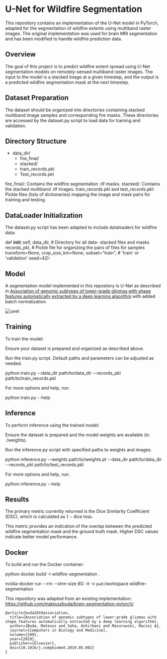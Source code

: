 # U-Net for Wildfire Segmentation

This repository contains an implementation of the U-Net model in PyTorch, adapted for the segmentation of wildfire extents using multiband raster images. The original implementation was used for brain MRI segmentation and has been modified to handle wildfire prediction data.

## Overview

The goal of this project is to predict wildfire extent spread using U-Net segmentation models on remotely-sensed multiband raster images. The input to the model is a stacked image at a given timestep, and the output is a predicted wildfire segmentation mask at the next timestep.

## Dataset Preparation

The dataset should be organized into directories containing stacked multiband image samples and corresponding fire masks. These directories are accessed by the dataset.py script to load data for training and validation.

## Directory Structure
- data_dir/
    - fire_final/
    - stacked/
    - train_records.pkl
    - Test_records.pkl

fire_final/: Contains the wildfire segmentation .tif masks.
stacked/: Contains the stacked multiband .tif images.
train_records.pkl and test_records.pkl: Pickle files (lists of dictionaries) mapping the image and mask pairs for training and testing.

## DataLoader Initialization
The dataset.py script has been adapted to include dataloaders for wildfire data:

def __init__(
        self, 
        data_dir,       # Directory for all data- stacked files and masks
        records_pkl,    # Pickle file for organizing the pairs of files for samples
        transform=None, 
        crop_size_km=None, 
        subset="train", # 'train' or 'validation'
        seed=42):

## Model

A segmentation model implemented in this repository is U-Net as described in [Association of genomic subtypes of lower-grade gliomas with shape features automatically extracted by a deep learning algorithm](https://doi.org/10.1016/j.compbiomed.2019.05.002) with added batch normalization.

![unet](./assets/unet.png)


## Training
To train the model:

Ensure your dataset is prepared and organized as described above.

Run the train.py script. Default paths and parameters can be adjusted as needed.

python train.py --data_dir path/to/data_dir --records_pkl path/to/train_records.pkl

For more options and help, run:

python train.py --help


## Inference
To perform inference using the trained model:

Ensure the dataset is prepared and the model weights are available (in ./weights).

Run the inference.py script with specified paths to weights and images.

python inference.py --weights path/to/weights.pt --data_dir path/to/data_dir --records_pkl path/to/test_records.pkl

For more options and help, run:

python inference.py --help


## Results
The primary metric currently returned is the Dice Similarity Coefficient (DSC), which is calculated as 1 − dice loss. 

This metric provides an indication of the overlap between the predicted wildfire segmentation mask and the ground truth mask. Higher DSC values indicate better model performance.



## Docker
To build and run the Docker container:

python
docker build -t wildfire-segmentation .

nvidia-docker run --rm --shm-size 8G -it -v `pwd`:/workspace wildfire-segmentation



This repository was adapted from an existing implementation: https://github.com/mateuszbuda/brain-segmentation-pytorch/
```
@article{buda2019association,
  title={Association of genomic subtypes of lower-grade gliomas with shape features automatically extracted by a deep learning algorithm},
  author={Buda, Mateusz and Saha, Ashirbani and Mazurowski, Maciej A},
  journal={Computers in Biology and Medicine},
  volume={109},
  year={2019},
  publisher={Elsevier},
  doi={10.1016/j.compbiomed.2019.05.002}
}
```




